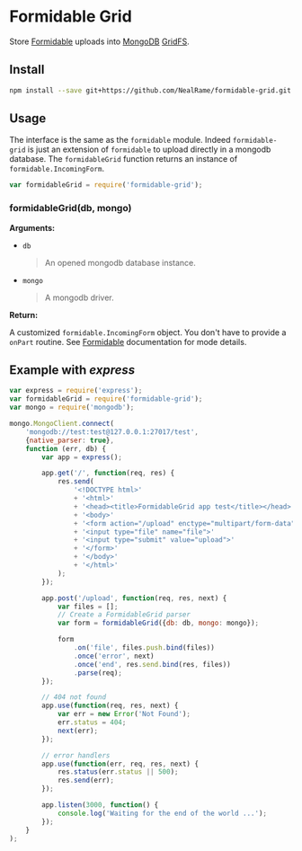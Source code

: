 Formidable Grid
===============

Store [Formidable](https://github.com/felixge/node-formidable) uploads into
[MongoDB](http://www.mongodb.org)
[GridFS](http://docs.mongodb.org/manual/core/gridfs/?_ga=1.85784351.701162369.1410014968).

## Install

```sh
npm install --save git+https://github.com/NealRame/formidable-grid.git
```

## Usage

The interface is the same as the `formidable` module. Indeed `formidable-grid`
is just an extension of `formidable` to upload directly in a mongodb database.
The `formidableGrid` function returns an instance of `formidable.IncomingForm`.

```js
var formidableGrid = require('formidable-grid');
```

### formidableGrid(db, mongo)

**Arguments:**

- `db`
  > An opened mongodb database instance.

- `mongo`
  > A mongodb driver.

**Return:**

A customized `formidable.IncomingForm` object. You don't have to provide a
`onPart` routine. See [Formidable](https://github.com/felixge/node-formidable)
documentation for mode details.

## Example with _**express**_

```js
var express = require('express');
var formidableGrid = require('formidable-grid');
var mongo = require('mongodb');

mongo.MongoClient.connect(
    'mongodb://test:test@127.0.0.1:27017/test',
    {native_parser: true},
    function (err, db) {
        var app = express();

        app.get('/', function(req, res) {
            res.send(
                '<!DOCTYPE html>'
                + '<html>'
                + '<head><title>FormidableGrid app test</title></head>'
                + '<body>'
                + '<form action="/upload" enctype="multipart/form-data" method="post">'
                + '<input type="file" name="file">'
                + '<input type="submit" value="upload">'
                + '</form>'
                + '</body>'
                + '</html>'
            );
        });

        app.post('/upload', function(req, res, next) {
            var files = [];
            // Create a FormidableGrid parser
            var form = formidableGrid({db: db, mongo: mongo});

            form
                .on('file', files.push.bind(files))
                .once('error', next)
                .once('end', res.send.bind(res, files))
                .parse(req);
        });

        // 404 not found
        app.use(function(req, res, next) {
            var err = new Error('Not Found');
            err.status = 404;
            next(err);
        });

        // error handlers
        app.use(function(err, req, res, next) {
            res.status(err.status || 500);
            res.send(err);
        });

        app.listen(3000, function() {
            console.log('Waiting for the end of the world ...');
        });
    }
);
```
